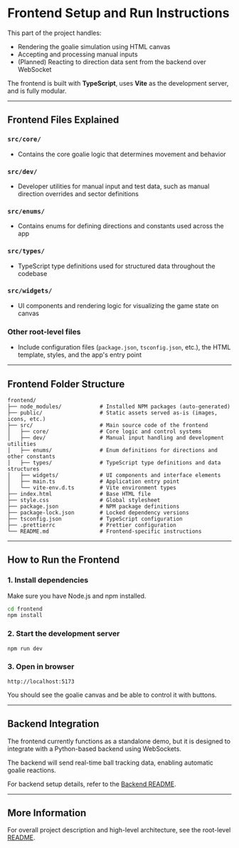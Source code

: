 # Frontend Setup and Run Instructions

This part of the project handles:

* Rendering the goalie simulation using HTML canvas
* Accepting and processing manual inputs
* (Planned) Reacting to direction data sent from the backend over WebSocket

The frontend is built with **TypeScript**, uses **Vite** as the development server, and is fully modular.

---

## Frontend Files Explained

### `src/core/`

* Contains the core goalie logic that determines movement and behavior

### `src/dev/`

* Developer utilities for manual input and test data, such as manual direction overrides and sector definitions

### `src/enums/`

* Contains enums for defining directions and constants used across the app

### `src/types/`

* TypeScript type definitions used for structured data throughout the codebase

### `src/widgets/`

* UI components and rendering logic for visualizing the game state on canvas

### Other root-level files

* Include configuration files (`package.json`, `tsconfig.json`, etc.), the HTML template, styles, and the app's entry point

---

## Frontend Folder Structure

```plaintext
frontend/
├── node_modules/            # Installed NPM packages (auto-generated)
├── public/                  # Static assets served as-is (images, icons, etc.)
├── src/                     # Main source code of the frontend
│   ├── core/                # Core logic and control systems
│   ├── dev/                 # Manual input handling and development utilities
│   ├── enums/               # Enum definitions for directions and other constants
│   ├── types/               # TypeScript type definitions and data structures
│   ├── widgets/             # UI components and interface elements
│   ├── main.ts              # Application entry point
│   └── vite-env.d.ts        # Vite environment types
├── index.html               # Base HTML file
├── style.css                # Global stylesheet
├── package.json             # NPM package definitions
├── package-lock.json        # Locked dependency versions
├── tsconfig.json            # TypeScript configuration
├── .prettierrc              # Prettier configuration
└── README.md                # Frontend-specific instructions
```

---

## How to Run the Frontend

### 1. Install dependencies

Make sure you have Node.js and npm installed.

```bash
cd frontend
npm install
```

### 2. Start the development server

```bash
npm run dev
```

### 3. Open in browser

```
http://localhost:5173
```

You should see the goalie canvas and be able to control it with buttons.

---

## Backend Integration

The frontend currently functions as a standalone demo, but it is designed to integrate with a Python-based backend using WebSockets.

The backend will send real-time ball tracking data, enabling automatic goalie reactions.

For backend setup details, refer to the [Backend README](../backend/README.md).

---

## More Information

For overall project description and high-level architecture, see the root-level [README](../README.md).
